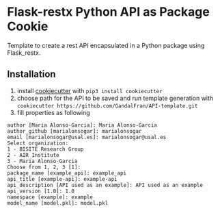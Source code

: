 # Flask-restx Python API as Package Cookie

Template to create a rest API encapsulated in a Python package using Flask_restx.

## Installation
1. install [cookiecutter](https://github.com/cookiecutter/cookiecutter) with `pip3 install cookiecutter`
2. choose path for the API to be saved and run template generation with `cookiecutter https://github.com/GandalFran/API-template.git`
3. fill properties as following

```
author [Maria Alonso-Garcia]: Maria Alonso-Garcia
author_github [marialonsogar]: marialonsogar
email [marialonsogar@usal.es]: marialonsogar@usal.es
Select organization:
1 - BISITE Research Group
2 - AIR Institute
3 - Maria Alonso-Garcia
Choose from 1, 2, 3 [1]:
package_name [example_api]: example_api
api_title [example-api]: example-api
api_description [API used as an example]: API used as an example
api_version [1.0]: 1.0
namespace [example]: example
model_name [model.pkl]: model.pkl
```
